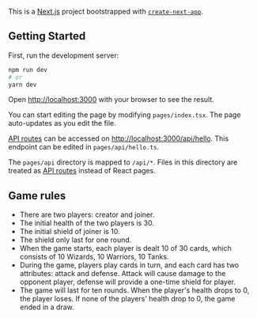 This is a [Next.js](https://nextjs.org/) project bootstrapped with [`create-next-app`](https://github.com/vercel/next.js/tree/canary/packages/create-next-app).

## Getting Started

First, run the development server:

```bash
npm run dev
# or
yarn dev
```

Open [http://localhost:3000](http://localhost:3000) with your browser to see the result.

You can start editing the page by modifying `pages/index.tsx`. The page auto-updates as you edit the file.

[API routes](https://nextjs.org/docs/api-routes/introduction) can be accessed on [http://localhost:3000/api/hello](http://localhost:3000/api/hello). This endpoint can be edited in `pages/api/hello.ts`.

The `pages/api` directory is mapped to `/api/*`. Files in this directory are treated as [API routes](https://nextjs.org/docs/api-routes/introduction) instead of React pages.

## Game rules
- There are two players: creator and joiner.
- The initial health of the two players is 30.
- The initial shield of joiner is 10.
- The shield only last for one round.
- When the game starts, each player is dealt 10 of 30 cards, which consists of 10 Wizards, 10 Warriors, 10 Tanks.
- During the game, players play cards in turn, and each card has two attributes: attack and defense. Attack will cause damage to the opponent player, defense will provide a one-time shield for player. 
- The game will last for ten rounds. When the player's health drops to 0, the player loses. If none of the players' health drop to 0, the game ended in a draw.